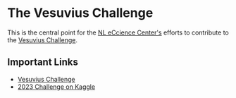 # The Vesuvius Challenge

This is the central point for the [NL eCcience Center's](https://www.esciencecenter.nl/) efforts to contribute to the [Vesuvius Challenge](https://scrollprize.org/).

## Important Links

- [Vesuvius Challenge](https://scrollprize.org/)
- [2023 Challenge on Kaggle](https://www.kaggle.com/competitions/vesuvius-challenge-ink-detection)

